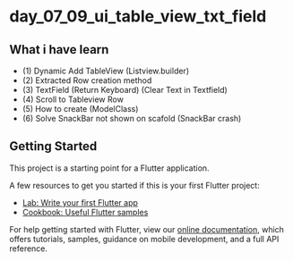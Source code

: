 # day_07_09_ui_table_view_txt_field

## What i have learn
- (1) Dynamic Add TableView (Listview.builder)
- (2) Extracted Row creation method
- (3) TextField (Return Keyboard) (Clear Text in Textfield)
- (4) Scroll to Tableview Row
- (5) How to create (ModelClass) 
- (6) Solve SnackBar not shown on scafold (SnackBar crash)

## Getting Started

This project is a starting point for a Flutter application.

A few resources to get you started if this is your first Flutter project:

- [Lab: Write your first Flutter app](https://flutter.dev/docs/get-started/codelab)
- [Cookbook: Useful Flutter samples](https://flutter.dev/docs/cookbook)

For help getting started with Flutter, view our
[online documentation](https://flutter.dev/docs), which offers tutorials,
samples, guidance on mobile development, and a full API reference.
